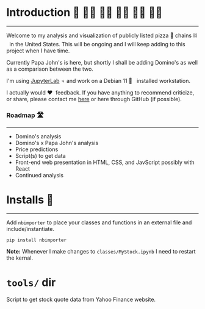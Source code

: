 
# Introduction 👋 👋🏻 👋🏼 👋🏽 👋🏾 👋🏿

---
Welcome to my analysis and visualization of publicly listed pizza 🍕 chains ⛓️ &nbsp; in the United States. This will be ongoing and I will keep adding to this project when I have time.

Currently Papa John's is here, but shortly I shall be adding Domino's as well as a comparison between the two.

I'm using [JupyterLab](https://jupyter.org/install) ♃ and work on a Debian 11 🐧 &nbsp; installed workstation.

I actually would ❤️ &nbsp;feedback. If you have anything to recommend criticize, or share, please contact me [here](https://vickrumahuja.com) or here through GitHub (if possible).

### Roadmap 🛣️
---
- Domino's analysis
- Domino's x Papa John's analysis
- Price predictions
- Script(s) to get data
- Front-end web presentation in HTML, CSS, and JavScript possibly with React
- Continued analysis

# Installs 💾
---
Add `nbimporter` to place your classes and functions in an external file and include/instantiate.

```shell
pip install nbimporter
```
**Note:** Whenever I make changes to `classes/MyStock.ipynb` I need to restart the kernal.

# `tools/` dir
Script to get stock quote data from Yahoo Finance website.